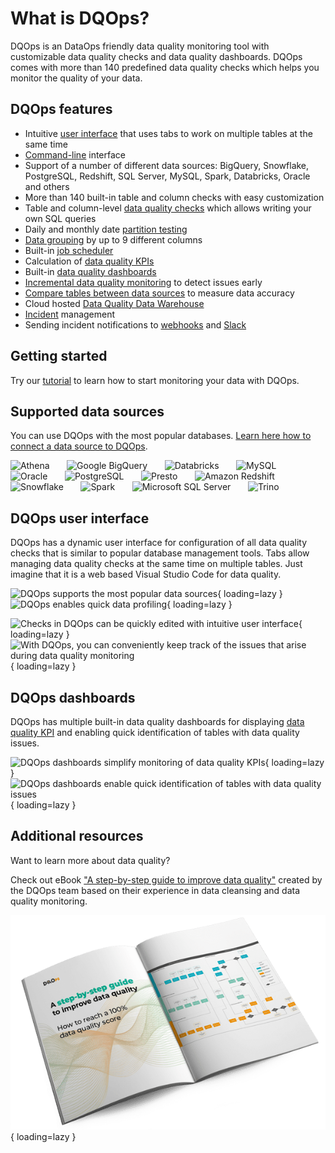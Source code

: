# What is DQOps?

DQOps is an DataOps friendly data quality monitoring tool with customizable data quality checks and data quality dashboards.
DQOps comes with more than 140 predefined data quality checks which helps you monitor the quality of your data.

## DQOps features
- Intuitive [user interface](dqo-concepts/dqops-user-interface-overview.md) that uses tabs
  to work on multiple tables at the same time
- [Command-line](dqo-concepts/command-line-interface.md) interface
- Support of a number of different data sources: BigQuery, Snowflake, PostgreSQL, Redshift, SQL Server, MySQL, Spark, Databricks, Oracle and others
- More than 140 built-in table and column checks with easy customization
- Table and column-level [data quality checks](dqo-concepts/definition-of-data-quality-checks/index.md) which allows writing your own SQL queries
- Daily and monthly date [partition testing](dqo-concepts/definition-of-data-quality-checks/partition-checks.md)
- [Data grouping](dqo-concepts/measuring-data-quality-with-data-grouping.md) by up to 9 different columns
- Built-in [job scheduler](working-with-dqo/configure-scheduling-of-data-quality-checks/index.md)
- Calculation of [data quality KPIs](dqo-concepts/definition-of-data-quality-kpis.md)
- Built-in [data quality dashboards](dqo-concepts/types-of-data-quality-dashboards.md)
- [Incremental data quality monitoring](dqo-concepts/incremental-data-quality-monitoring.md) to detect issues early
- [Compare tables between data sources](working-with-dqo/compare-tables-between-data-sources.md) to measure data accuracy
- Cloud hosted [Data Quality Data Warehouse](dqo-concepts/architecture/dqops-architecture.md#data-quality-data-warehouse)
- [Incident](working-with-dqo/managing-data-quality-incidents-with-dqops.md) management
- Sending incident notifications to [webhooks](./integrations/webhooks/index.md) and [Slack](./integrations/slack/configuring-slack-notifications.md)

## Getting started

Try our [tutorial](./getting-started/index.md) to learn how to start monitoring your data with DQOps.

## Supported data sources

You can use DQOps with the most popular databases. [Learn here how to connect a data source to DQOps](./data-sources/index.md).

![Athena](https://dqops.com/docs/images/connections/athena2.png)
&nbsp; &nbsp; &nbsp; ![Google BigQuery](https://dqops.com/docs/images/connections/google-bigquery.png)
&nbsp; &nbsp; &nbsp; ![Databricks](https://dqops.com/docs/images/connections/databricks.png)
&nbsp; &nbsp; &nbsp; ![MySQL](https://dqops.com/docs/images/connections/mysql.png)
&nbsp; &nbsp; &nbsp; ![Oracle](https://dqops.com/docs/images/connections/oracle2.png)
&nbsp; &nbsp; &nbsp; ![PostgreSQL](https://dqops.com/docs/images/connections/postgresql.png)
&nbsp; &nbsp; &nbsp; ![Presto](https://dqops.com/docs/images/connections/presto1.png)
&nbsp; &nbsp; &nbsp; ![Amazon Redshift](https://dqops.com/docs/images/connections/amazon-redshift1.png)
&nbsp; &nbsp; &nbsp; ![Snowflake](https://dqops.com/docs/images/connections/snowflake.png)
&nbsp; &nbsp; &nbsp; ![Spark](https://dqops.com/docs/images/connections/spark.png)
&nbsp; &nbsp; &nbsp; ![Microsoft SQL Server](https://dqops.com/docs/images/connections/microsoft-sql-server.png)
&nbsp; &nbsp; &nbsp; ![Trino](https://dqops.com/docs/images/connections/trino1.png)


## DQOps user interface

DQOps has a dynamic user interface for configuration of all data quality checks that is similar to popular database management tools.
Tabs allow managing data quality checks at the same time on multiple tables. Just imagine that it is a web based
Visual Studio Code for data quality. 

![DQOps supports the most popular data sources](https://dqops.com/docs/images/dqops-data-sources2.png "DQOps supports the most popular data sources"){ loading=lazy } &nbsp; &nbsp; &nbsp; ![DQOps enables quick data profiling](https://dqops.com/docs/images/dqops-profiling.png "DQOps enables quick data profiling"){ loading=lazy }


![Checks in DQOps can be quickly edited with intuitive user interface](https://dqops.com/docs/images/dqops-checks-editor.png "Checks in DQOps can be quickly edited with intuitive user interface"){ loading=lazy } &nbsp; &nbsp; &nbsp; ![With DQOps, you can conveniently keep track of the issues that arise during data quality monitoring](https://dqops.com/docs/images/dqops-incidents-management.png "With DQOps, you can conveniently keep track of the issues that arise during data quality monitoring"){ loading=lazy } 

## DQOps dashboards

DQOps has multiple built-in data quality dashboards for displaying [data quality KPI](./dqo-concepts/definition-of-data-quality-kpis.md)
and enabling quick identification of tables with data quality issues.

![DQOps dashboards simplify monitoring of data quality KPIs](https://dqops.com/docs/images/dqops-kpis-scorecard-dashboard.png "DQOps dashboards simplify monitoring of data quality KPIs"){ loading=lazy } &nbsp; &nbsp; &nbsp; ![DQOps dashboards enable quick identification of tables with data quality issues](https://dqops.com/docs/images/dqops-current-completeness-issues-dashboard.png "DQOps dashboards enable quick identification of tables with data quality issues"){ loading=lazy } 

## Additional resources

Want to learn more about data quality? 

Check out eBook ["A step-by-step guide to improve data quality"](https://dqops.com/dqo_ebook_a_step-by-step_guide_to_improve_data_quality-2/)
created by the DQOps team based on their experience in data cleansing and data quality monitoring.

![A step-by-step guide to improve data quality](./images/dqops-ebook-open-with-process.png "A step-by-step guide to improve data quality"){ loading=lazy }